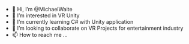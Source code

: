 - 👋 Hi, I’m @MichaelWaite
- 👀 I’m interested in VR Unity 
- 🌱 I’m currently learning C# with Unity application
- 💞️ I’m looking to collaborate on VR Projects for entertainment industry
- 📫 How to reach me ...

<!---
MichaelWaite/MichaelWaite is a ✨ special ✨ repository because its `README.md` (this file) appears on your GitHub profile.
You can click the Preview link to take a look at your changes.
--->
